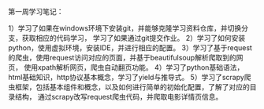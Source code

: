 第一周学习笔记：


1）学习了如果在windows环境下安装git，并能够克隆学习资料仓库，并切换分支，获取相应的代码学习，
学习了如果通过git提交作业。
2）学习了如何安装python，使用虚拟环境，安装IDE，并进行相应的配置。
3）学习了基于request的爬虫，使用request访问对应的页面，并基于beautifulsoup解析爬取到的网页，
使用xpath解析网页，爬虫自动翻页功能。
4）学习了python基础语法，html基础知识，http协议基本概念，学习了yield与推导式。
5）学习了scrapy爬虫框架，包括基本组件和概念，以及如何进行简单的初始化配置，了解了对应的目录结构，
通过scrapy改写request爬虫代码，并爬取电影详情页信息。